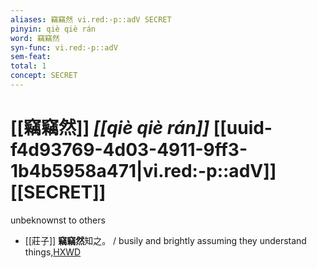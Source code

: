 ```yaml
---
aliases: 竊竊然 vi.red:-p::adV SECRET
pinyin: qiè qiè rán
word: 竊竊然
syn-func: vi.red:-p::adV
sem-feat: 
total: 1
concept: SECRET 
---
```

# [[竊竊然]] *[[qiè qiè rán]]*  [[uuid-f4d93769-4d03-4911-9ff3-1b4b5958a471|vi.red:-p::adV]] [[SECRET]]
unbeknownst to others
 - [[莊子]] **竊竊然**知之。
                     / busily and brightly assuming they understand things,[HXWD](https://hxwd.org/textview.html?location=KR5c0126_tls_002-16a.12)